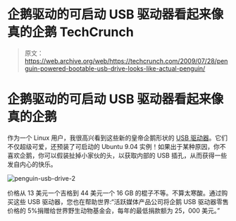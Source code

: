 # 企鹅驱动的可启动 USB 驱动器看起来像真的企鹅 TechCrunch

> 原文：<https://web.archive.org/web/https://techcrunch.com/2009/07/28/penguin-powered-bootable-usb-drive-looks-like-actual-penguin/>

# 企鹅驱动的可启动 USB 驱动器看起来像真的企鹅

作为一个 Linux 用户，我很高兴看到这些新的皇帝企鹅形状的 [USB 驱动器](https://web.archive.org/web/20221007200825/http://www.activemp.com/USB_drives/WWF_penguin-usb-drive.htm)。它们不仅超级可爱，还预装了可启动的 Ubuntu 9.04 实例！如果出于某种原因，你不喜欢企鹅，你可以假装扯掉小家伙的头，以获取内部的 USB 插孔，从而获得一些发自内心的快乐。

![penguin-usb-drive-2](img/1293daa378887ac2eb9b84f45ed9aa33.png "penguin-usb-drive-2")

价格从 13 美元一个吉格到 44 美元一个 16 GB 的棍子不等。不算太寒酸。通过购买这些 USB 驱动器，您也在帮助世界:“活跃媒体产品公司将企鹅 USB 驱动器零售价格的 5%捐赠给世界野生动物基金会，每年的最低捐款额为 25，000 美元。”